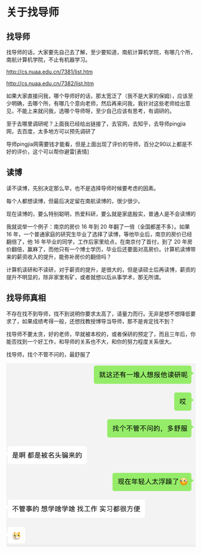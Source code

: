 # 关于找导师



## 找导师

找导师的话，大家要先自己去了解，至少要知道，南航计算机学院，有哪几个所，南航计算机学院，不止有机器学习。

http://cs.nuaa.edu.cn/7381/list.htm

http://cs.nuaa.edu.cn/7382/list.htm

如果大家直接问我，哪个导师好的话，那太宽泛了（我不是大家的保姆），应该至少明确，去哪个所，有哪几个意向老师，然后再来问我，我针对这些老师给出意见，不能上来就问我，选哪个导师呀，至少自己应该有思考，有调研的。

至于去哪里调研呢？上面我已经给出链接了，去官网，去知乎，去导师pingjia网，去百度，太多地方可以预先调研了

导师pingjia网需要钱才能看，但是上面出现了评价的导师，百分之90以上都是不好的评价，这个可以帮你避雷[表情]



## 读博

读不读博，先别决定那么早，也不是选择导师时候要考虑的因素。

每个人都想读博，但最后决定留在南航读博的，很少很少。

现在读博的，要么特别聪明，热爱科研，要么就是家底殷实，普通人是不会读博的

我就说举一个例子：南京的房价 16 年到 20 年翻了一倍（全国都差不多）。如果 16 年，一个普通家庭的研究生毕业了选择了读博，等他毕业后，南京的房价已经翻倍了，他 16 年毕业的同学，工作后家里给点，在南京付了首付，到了 20 年房价翻倍，赢麻了，而他只有一个博士学历，毕业后还要面对高房价。计算机读博带来的薪资收入的提升，能弥补房价的翻倍吗？

计算机读研和不读研，对于薪资的提升，是很大的，但是读硕士后再读博，薪资的提升不明显的，除非家里有矿，或者就想以后从事学术，那无所谓。



## 找导师真相

不存在找不到导师，找不到说明你要求太高了，请量力而行。无非是想不想降低要求了，如果成绩考得一般，还想找教授博导当导师，那不是肯定找不到？

找导师不要太贪，好的老师，早就被本校的，或者保研的预定了，而且三年后，你能否找到一个好工作，和导师的关系也不大，和你的努力程度关系很大。

找导师，找个不管不问的，最舒服了

![image-20220223160122655](assets/image-20220223160122655.png)

